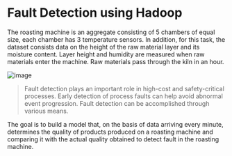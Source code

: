 # Fault Detection using Hadoop

The roasting machine is an aggregate consisting of 5 chambers of equal size, each chamber has 3 temperature sensors.
In addition, for this task, the dataset consists data on the height of the raw material layer and its moisture content. 
Layer height and humidity are measured when raw materials enter the machine. Raw materials pass through the kiln in an hour.


![image](https://user-images.githubusercontent.com/40053959/181994874-5744d724-ce19-4ac9-b5ee-97502495c356.png)


> Fault detection plays an important role in high-cost and safety-critical processes. Early detection of process faults can help avoid abnormal event progression. Fault detection can be accomplished through various means.

The goal is to build a model that, on the basis of data arriving every minute, determines the quality of products produced on a roasting machine and comparing 
it with the actual quality obtained to detect fault in the roasting machine.

